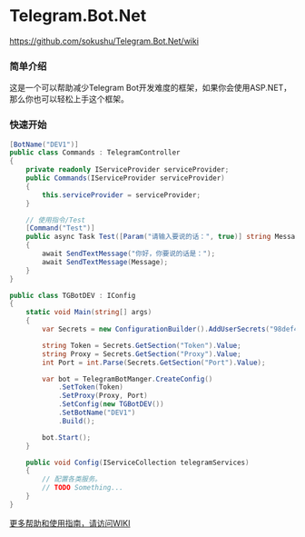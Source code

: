 # Telegram.Bot.Net

https://github.com/sokushu/Telegram.Bot.Net/wiki

### 简单介绍

这是一个可以帮助减少Telegram Bot开发难度的框架，如果你会使用ASP.NET，那么你也可以轻松上手这个框架。

### 快速开始

```csharp
[BotName("DEV1")]
public class Commands : TelegramController
{
    private readonly IServiceProvider serviceProvider;
    public Commands(IServiceProvider serviceProvider)
    {
        this.serviceProvider = serviceProvider;
    }

    // 使用指令/Test
    [Command("Test")]
    public async Task Test([Param("请输入要说的话：", true)] string Message)
    {
        await SendTextMessage("你好，你要说的话是：");
        await SendTextMessage(Message);
    }
}
```

```csharp
public class TGBotDEV : IConfig
{
    static void Main(string[] args)
    {
        var Secrets = new ConfigurationBuilder().AddUserSecrets("98def42c-77dc-41cb-abf6-2c402535f4cb").Build();

        string Token = Secrets.GetSection("Token").Value;
        string Proxy = Secrets.GetSection("Proxy").Value;
        int Port = int.Parse(Secrets.GetSection("Port").Value);

        var bot = TelegramBotManger.CreateConfig()
            .SetToken(Token)
            .SetProxy(Proxy, Port)
            .SetConfig(new TGBotDEV())
            .SetBotName("DEV1")
            .Build();

        bot.Start();
    }

    public void Config(IServiceCollection telegramServices)
    {
        // 配置各类服务。
        // TODO Something...
    }
}
```

[更多帮助和使用指南，请访问WIKI](https://github.com/sokushu/Telegram.Bot.Net/wiki)
